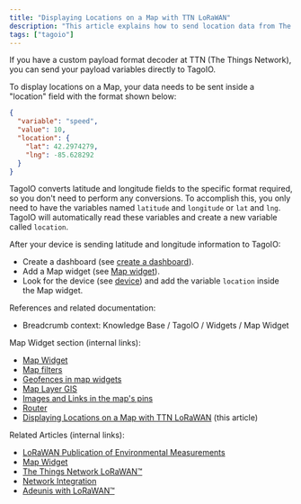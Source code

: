 ```yaml
---
title: "Displaying Locations on a Map with TTN LoRaWAN"
description: "This article explains how to send location data from The Things Network (TTN) to TagoIO so that device locations are displayed on a Map widget, including the required JSON payload format and the steps to add the 'location' variable to a dashboard map."
tags: ["tagoio"]
---
```

If you have a custom payload format decoder at TTN (The Things Network), you can send your payload variables directly to TagoIO.

To display locations on a Map, your data needs to be sent inside a "location" field with the format shown below:

```json
{
  "variable": "speed",
  "value": 10,
  "location": {
    "lat": 42.2974279,
    "lng": -85.628292
  }
}
```

TagoIO converts latitude and longitude fields to the specific format required, so you don't need to perform any conversions. To accomplish this, you only need to have the variables named `latitude` and `longitude` or `lat` and `lng`. TagoIO will automatically read these variables and create a new variable called `location`.

After your device is sending latitude and longitude information to TagoIO:

- Create a dashboard (see [create a dashboard](../dashboards/)).
- Add a Map widget (see [Map widget](/docs/tagoio/widgets/map-and-location/map-widget/)).
- Look for the device (see [device](/docs/tagoio/devices/)) and add the variable `location` inside the Map widget.

References and related documentation:

- Breadcrumb context: Knowledge Base / TagoIO / Widgets / Map Widget

Map Widget section (internal links):
- [Map Widget](/docs/tagoio/widgets/map-and-location/map-widget/)
- [Map filters](../map-filters)
- [Geofences in map widgets](/docs/tagoio/widgets/geofences-in-map-widgets)
- [Map Layer GIS](../map-layer-gis)
- [Images and Links in the map's pins](../images-and-links-in-the-maps-pins)
- [Router](../router)
- [Displaying Locations on a Map with TTN LoRaWAN](#) (this article)

Related Articles (internal links):
- [LoRaWAN Publication of Environmental Measurements](../tutorials/lorawan-publication-of-environmental-measurements-with-a-lora-e5-module)
- [Map Widget](/docs/tagoio/widgets/map-and-location/map-widget/)
- [The Things Network LoRaWAN™](../tutorials/the-things-network-lorawan)
- [Network Integration](../integrations/)
- [Adeunis with LoRaWAN™](../tutorials/adeunis-with-lorawan)